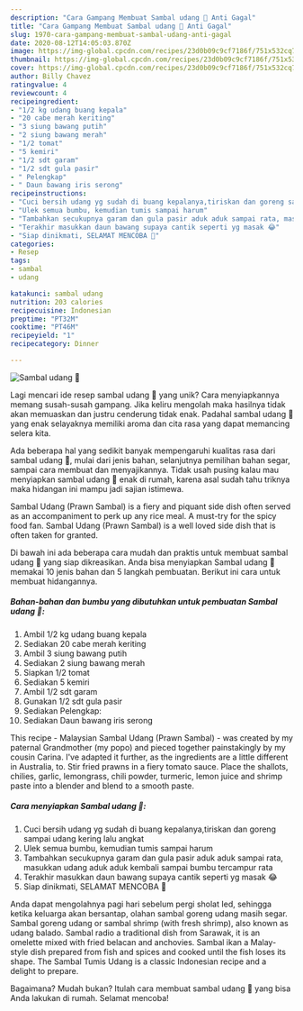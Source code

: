 ```yaml
---
description: "Cara Gampang Membuat Sambal udang 🍤 Anti Gagal"
title: "Cara Gampang Membuat Sambal udang 🍤 Anti Gagal"
slug: 1970-cara-gampang-membuat-sambal-udang-anti-gagal
date: 2020-08-12T14:05:03.870Z
image: https://img-global.cpcdn.com/recipes/23d0b09c9cf7186f/751x532cq70/sambal-udang-🍤-foto-resep-utama.jpg
thumbnail: https://img-global.cpcdn.com/recipes/23d0b09c9cf7186f/751x532cq70/sambal-udang-🍤-foto-resep-utama.jpg
cover: https://img-global.cpcdn.com/recipes/23d0b09c9cf7186f/751x532cq70/sambal-udang-🍤-foto-resep-utama.jpg
author: Billy Chavez
ratingvalue: 4
reviewcount: 4
recipeingredient:
- "1/2 kg udang buang kepala"
- "20 cabe merah keriting"
- "3 siung bawang putih"
- "2 siung bawang merah"
- "1/2 tomat"
- "5 kemiri"
- "1/2 sdt garam"
- "1/2 sdt gula pasir"
- " Pelengkap"
- " Daun bawang iris serong"
recipeinstructions:
- "Cuci bersih udang yg sudah di buang kepalanya,tiriskan dan goreng sampai udang kering lalu angkat"
- "Ulek semua bumbu, kemudian tumis sampai harum"
- "Tambahkan secukupnya garam dan gula pasir aduk aduk sampai rata, masukkan udang aduk aduk kembali sampai bumbu tercampur rata"
- "Terakhir masukkan daun bawang supaya cantik seperti yg masak 😂"
- "Siap dinikmati, SELAMAT MENCOBA 🙂"
categories:
- Resep
tags:
- sambal
- udang

katakunci: sambal udang 
nutrition: 203 calories
recipecuisine: Indonesian
preptime: "PT32M"
cooktime: "PT46M"
recipeyield: "1"
recipecategory: Dinner

---
```



![Sambal udang 🍤](https://img-global.cpcdn.com/recipes/23d0b09c9cf7186f/751x532cq70/sambal-udang-🍤-foto-resep-utama.jpg)

Lagi mencari ide resep sambal udang 🍤 yang unik? Cara menyiapkannya memang susah-susah gampang. Jika keliru mengolah maka hasilnya tidak akan memuaskan dan justru cenderung tidak enak. Padahal sambal udang 🍤 yang enak selayaknya memiliki aroma dan cita rasa yang dapat memancing selera kita.

Ada beberapa hal yang sedikit banyak mempengaruhi kualitas rasa dari sambal udang 🍤, mulai dari jenis bahan, selanjutnya pemilihan bahan segar, sampai cara membuat dan menyajikannya. Tidak usah pusing kalau mau menyiapkan sambal udang 🍤 enak di rumah, karena asal sudah tahu triknya maka hidangan ini mampu jadi sajian istimewa.

Sambal Udang (Prawn Sambal) is a fiery and piquant side dish often served as an accompaniment to perk up any rice meal. A must-try for the spicy food fan. Sambal Udang (Prawn Sambal) is a well loved side dish that is often taken for granted.


Di bawah ini ada beberapa cara mudah dan praktis untuk membuat sambal udang 🍤 yang siap dikreasikan. Anda bisa menyiapkan Sambal udang 🍤 memakai 10 jenis bahan dan 5 langkah pembuatan. Berikut ini cara untuk membuat hidangannya.

<!--inarticleads1-->

##### Bahan-bahan dan bumbu yang dibutuhkan untuk pembuatan Sambal udang 🍤:

1. Ambil 1/2 kg udang buang kepala
1. Sediakan 20 cabe merah keriting
1. Ambil 3 siung bawang putih
1. Sediakan 2 siung bawang merah
1. Siapkan 1/2 tomat
1. Sediakan 5 kemiri
1. Ambil 1/2 sdt garam
1. Gunakan 1/2 sdt gula pasir
1. Sediakan  Pelengkap:
1. Sediakan  Daun bawang iris serong


This recipe - Malaysian Sambal Udang (Prawn Sambal) - was created by my paternal Grandmother (my popo) and pieced together painstakingly by my cousin Carina. I&#39;ve adapted it further, as the ingredients are a little different in Australia, to. Stir fried prawns in a fiery tomato sauce. Place the shallots, chilies, garlic, lemongrass, chili powder, turmeric, lemon juice and shrimp paste into a blender and blend to a smooth paste. 

<!--inarticleads2-->

##### Cara menyiapkan Sambal udang 🍤:

1. Cuci bersih udang yg sudah di buang kepalanya,tiriskan dan goreng sampai udang kering lalu angkat
1. Ulek semua bumbu, kemudian tumis sampai harum
1. Tambahkan secukupnya garam dan gula pasir aduk aduk sampai rata, masukkan udang aduk aduk kembali sampai bumbu tercampur rata
1. Terakhir masukkan daun bawang supaya cantik seperti yg masak 😂
1. Siap dinikmati, SELAMAT MENCOBA 🙂


Anda dapat mengolahnya pagi hari sebelum pergi sholat Ied, sehingga ketika keluarga akan bersantap, olahan sambal goreng udang masih segar. Sambal goreng udang or sambal shrimp (with fresh shrimp), also known as udang balado. Sambal radio a traditional dish from Sarawak, it is an omelette mixed with fried belacan and anchovies. Sambal ikan a Malay-style dish prepared from fish and spices and cooked until the fish loses its shape. The Sambal Tumis Udang is a classic Indonesian recipe and a delight to prepare. 

Bagaimana? Mudah bukan? Itulah cara membuat sambal udang 🍤 yang bisa Anda lakukan di rumah. Selamat mencoba!
